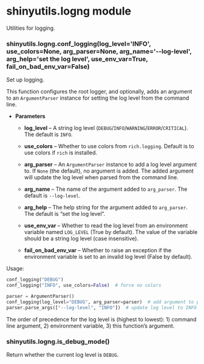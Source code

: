 # shinyutils.logng module

Utilities for logging.


### shinyutils.logng.conf_logging(log_level='INFO', use_colors=None, arg_parser=None, arg_name='--log-level', arg_help='set the log level', use_env_var=True, fail_on_bad_env_var=False)
Set up logging.

This function configures the root logger, and optionally, adds an argument to an
`ArgumentParser` instance for setting the log level from the command line.


* **Parameters**


    * **log_level** – A string log level (`DEBUG`/`INFO`/`WARNING`/`ERROR`/`CRITICAL`).
    The default is `INFO`.


    * **use_colors** – Whether to use colors from `rich.logging`. Default is to use
    colors if `rich` is installed.


    * **arg_parser** – An `ArgumentParser` instance to add a log level argument to. If
    `None` (the default), no argument is added. The added argument will update
    the log level when parsed from the command line.


    * **arg_name** – The name of the argument added to `arg_parser`. The default is
    `--log-level`.


    * **arg_help** – The help string for the argument added to `arg_parser`. The default
    is “set the log level”.


    * **use_env_var** – Whether to read the log level from an environment variable named
    `LOG_LEVEL` (True by default). The value of the variable should be a string
    log level (case insensitive).


    * **fail_on_bad_env_var** – Whether to raise an exception if the environment variable
    is set to an invalid log level (False by default).


Usage:

```python
conf_logging("DEBUG")
conf_logging("INFO", use_colors=False)  # force no colors

parser = ArgumentParser()
conf_logging(log_level="DEBUG", arg_parser=parser)  # add argument to parser
parser.parse_args(["--log-level", "INFO"])  # update log level to INFO
```

The order of precedence for the log level is (highest to lowest): 1) command line
argument, 2) environment variable, 3) this function’s argument.


### shinyutils.logng.is_debug_mode()
Return whether the current log level is `DEBUG`.
